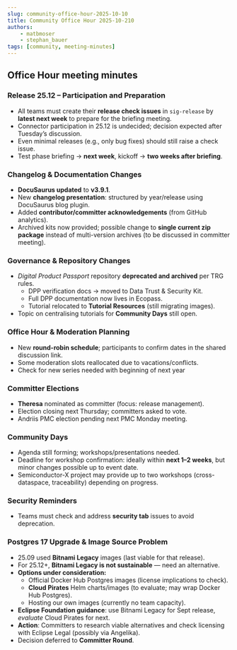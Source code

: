 ```yaml
---
slug: community-office-hour-2025-10-10
title: Community Office Hour 2025-10-210
authors:
    - matbmoser
    - stephan_bauer
tags: [community, meeting-minutes]
---
```


## Office Hour meeting minutes

### Release 25.12 – Participation and Preparation

- All teams must create their **release check issues** in `sig-release` by **latest next week** to prepare for the briefing meeting.
- Connector participation in 25.12 is undecided; decision expected after Tuesday’s discussion.
- Even minimal releases (e.g., only bug fixes) should still raise a check issue.
- Test phase briefing → **next week**, kickoff → **two weeks after briefing**.

### Changelog & Documentation Changes

- **DocuSaurus updated** to **v3.9.1**.
- New **changelog presentation**: structured by year/release using DocuSaurus blog plugin.
- Added **contributor/committer acknowledgements** (from GitHub analytics).
- Archived kits now provided; possible change to **single current zip package** instead of multi-version archives (to be discussed in committer meeting).

### Governance & Repository Changes

- _Digital Product Passport_ repository **deprecated and archived** per TRG rules.
    - DPP verification docs → moved to Data Trust & Security Kit.
    - Full DPP documentation now lives in Ecopass.
    - Tutorial relocated to **Tutorial Resources** (still migrating images).
- Topic on centralising tutorials for **Community Days** still open.

### Office Hour & Moderation Planning

- New **round-robin schedule**; participants to confirm dates in the shared discussion link.
- Some moderation slots reallocated due to vacations/conflicts.
- Check for new series needed with beginning of next year

### Committer Elections

- **Theresa** nominated as committer (focus: release management).
- Election closing next Thursday; committers asked to vote.
- Andriis PMC election pending next PMC Monday meeting.

### Community Days

- Agenda still forming; workshops/presentations needed.
- Deadline for workshop confirmation: ideally within **next 1–2 weeks**, but minor changes possible up to event date.
- Semiconductor-X project may provide up to two workshops (cross-dataspace, traceability) depending on progress.

### Security Reminders

- Teams must check and address **security tab** issues to avoid deprecation.

### Postgres 17 Upgrade & Image Source Problem

- 25.09 used **Bitnami Legacy** images (last viable for that release).
- For 25.12+, **Bitnami Legacy is not sustainable** — need an alternative.
- **Options under consideration:**
    - Official Docker Hub Postgres images (license implications to check).
    - **Cloud Pirates** Helm charts/images (to evaluate; may wrap Docker Hub Postgres).
    - Hosting our own images (currently no team capacity).
- **Eclipse Foundation guidance**: use Bitnami Legacy for Sept release, _evaluate_ Cloud Pirates for next.
- **Action**: Committers to research viable alternatives and check licensing with Eclipse Legal (possibly via Angelika).
- Decision deferred to **Committer Round**.
